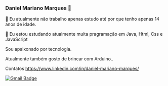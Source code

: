### Daniel Mariano Marques 👋
🔭 Eu atualmente não trabalho apenas estudo até por que tenho apenas 14 anos de idade.

🌱 Eu estou estudando atualmente muita pragramação em Java, Html, Css e JavaScript

Sou apaixonado por tecnologia.

Atualmente também gosto de brincar com Arduino..

Contatos
 https://www.linkedin.com/in/daniel-mariano-marques/
 
 
 [![Gmail Badge](https://img.shields.io/badge/-tgmarinho@gmail.com-c14438?style=flat-square&logo=Gmail&logoColor=white&link=mailto:tgmarinho@gmail.com)](mailto:danielmarianomarquespr@gmail.com)
